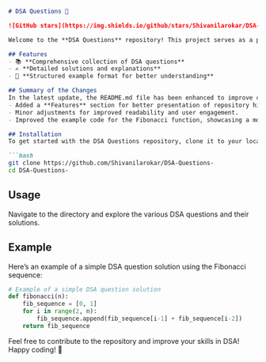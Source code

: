 ```markdown
# DSA Questions 🚀

![GitHub stars](https://img.shields.io/github/stars/Shivanilarokar/DSA-Questions-?style=social) ![Forks](https://img.shields.io/github/forks/Shivanilarokar/DSA-Questions-?style=social)

Welcome to the **DSA Questions** repository! This project serves as a platform for developers and learners to practice and enhance their skills in Data Structures and Algorithms (DSA). This repository is designed to help you improve your understanding of various data structures and algorithms through a collection of questions and solutions.

## Features
- 📚 **Comprehensive collection of DSA questions**
- ✍️ **Detailed solutions and explanations**
- 📖 **Structured example format for better understanding**

## Summary of the Changes
In the latest update, the README.md file has been enhanced to improve clarity and usability. Key changes include:
- Added a **Features** section for better presentation of repository highlights.
- Minor adjustments for improved readability and user engagement.
- Improved the example code for the Fibonacci function, showcasing a more efficient iterative approach.

## Installation
To get started with the DSA Questions repository, clone it to your local machine:

```bash
git clone https://github.com/Shivanilarokar/DSA-Questions-
cd DSA-Questions-
```

## Usage
Navigate to the directory and explore the various DSA questions and their solutions.

## Example
Here’s an example of a simple DSA question solution using the Fibonacci sequence:

```python
# Example of a simple DSA question solution
def fibonacci(n):
    fib_sequence = [0, 1]
    for i in range(2, n):
        fib_sequence.append(fib_sequence[i-1] + fib_sequence[i-2])
    return fib_sequence
```

Feel free to contribute to the repository and improve your skills in DSA! Happy coding! 🎉
```